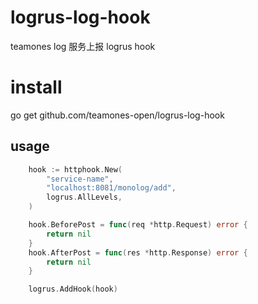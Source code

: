 # logrus-log-hook
teamones log 服务上报 logrus hook

# install

go get github.com/teamones-open/logrus-log-hook

## usage
```go
	hook := httphook.New(
		"service-name",
		"localhost:8081/monolog/add",
		logrus.AllLevels,
	)

	hook.BeforePost = func(req *http.Request) error {
		return nil
	}
	hook.AfterPost = func(res *http.Response) error {
		return nil
	}

	logrus.AddHook(hook)
```